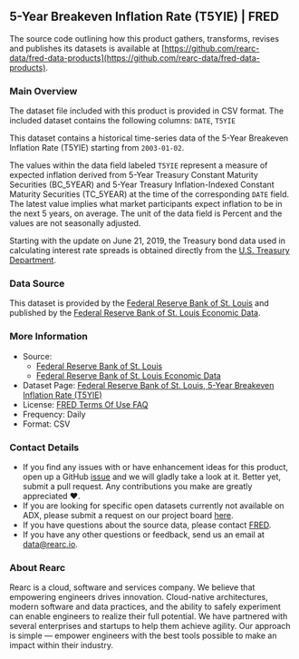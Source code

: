 ## 5-Year Breakeven Inflation Rate (T5YIE) | FRED

The source code outlining how this product gathers, transforms, revises and publishes its datasets is available at [https://github.com/rearc-data/fred-data-products](https://github.com/rearc-data/fred-data-products).

### Main Overview
The dataset file included with this product is provided in CSV format. The included dataset contains the following columns: 
`DATE`, `T5YIE`
 
This dataset contains a historical time-series data of the 5-Year Breakeven Inflation Rate (T5YIE) starting from `2003-01-02`. 

The values within the data field labeled `T5YIE` represent a measure of expected inflation derived from 5-Year Treasury Constant Maturity Securities (BC_5YEAR) and 5-Year Treasury Inflation-Indexed Constant Maturity Securities (TC_5YEAR) at the time of the corresponding `DATE` field. The latest value implies what market participants expect inflation to be in the next 5 years, on average. The unit of the data field is Percent and the values are not seasonally adjusted.

Starting with the update on June 21, 2019, the Treasury bond data used in calculating interest rate spreads is obtained directly from the [U.S. Treasury Department](https://www.treasury.gov/resource-center/data-chart-center/interest-rates/Pages/TextView.aspx?data=yield).

### Data Source
This dataset is provided by the [Federal Reserve Bank of St. Louis](https://www.stlouisfed.org) and published by the [Federal Reserve Bank of St. Louis Economic Data](https://fred.stlouisfed.org/).

### More Information
- Source: 
  - [Federal Reserve Bank of St. Louis](https://www.stlouisfed.org)
  - [Federal Reserve Bank of St. Louis Economic Data](https://fred.stlouisfed.org/)
- Dataset Page: [Federal Reserve Bank of St. Louis, 5-Year Breakeven Inflation Rate (T5YIE)](https://fred.stlouisfed.org/series/T5YIE)
- License: [FRED Terms Of Use FAQ](https://fred.stlouisfed.org/legal/)
- Frequency: Daily
- Format: CSV

### Contact Details
- If you find any issues with or have enhancement ideas for this product, open up a GitHub [issue](https://github.com/rearc-data/fred-data-products/issues) and we will gladly take a look at it. Better yet, submit a pull request. Any contributions you make are greatly appreciated :heart:.
- If you are looking for specific open datasets currently not available on ADX, please submit a request on our project board [here](https://github.com/orgs/rearc-data/projects/1).
- If you have questions about the source data, please contact [FRED](https://fred.stlouisfed.org/contactus/).
- If you have any other questions or feedback, send us an email at data@rearc.io.

### About Rearc
Rearc is a cloud, software and services company. We believe that empowering engineers drives innovation. Cloud-native architectures, modern software and data practices, and the ability to safely experiment can enable engineers to realize their full potential. We have partnered with several enterprises and startups to help them achieve agility. Our approach is simple — empower engineers with the best tools possible to make an impact within their industry.
